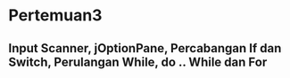 # Pertemuan3
## Input Scanner, jOptionPane, Percabangan If dan Switch, Perulangan While, do .. While dan For
 
